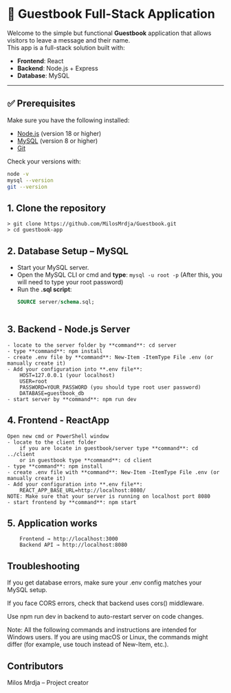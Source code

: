 # 📖 Guestbook Full-Stack Application

Welcome to the simple but functional **Guestbook** application that allows visitors to leave a message and their name.  
This app is a full-stack solution built with:

- **Frontend**: React
- **Backend**: Node.js + Express
- **Database**: MySQL

---

## ✅ Prerequisites

Make sure you have the following installed:

- [Node.js](https://nodejs.org/) (version 18 or higher)
- [MySQL](https://dev.mysql.com/) (version 8 or higher)
- [Git](https://git-scm.com/)

Check your versions with:

```bash
node -v
mysql --version
git --version
```

## 1. Clone the repository

```
> git clone https://github.com/MilosMrdja/Guestbook.git
> cd guestbook-app
```

## 2. Database Setup – MySQL

- Start your MySQL server.  
- Open the MySQL CLI or cmd and **type**: `mysql -u root -p` (After this, you will need to type your root password)  
- Run the **.sql script**:  
  ```sql
  SOURCE server/schema.sql;



## 3. Backend - Node.js Server
```
- locate to the server folder by **command**: cd server
- type **command**: npm install
- create .env file by **command**: New-Item -ItemType File .env (or manually create it)
- Add your configuration into **.env file**:
    HOST=127.0.0.1 (your localhost)
    USER=root
    PASSWORD=YOUR_PASSWORD (you should type root user password)
    DATABASE=guestbook_db
- start server by **command**: npm run dev
```


## 4. Frontend - ReactApp
```
Open new cmd or PowerShell window
- locate to the client folder
    if you are locate in guestbook/server type **command**: cd ../client
    or in guestbook type **command**: cd client
- type **command**: npm install
- create .env file with **command**: New-Item -ItemType File .env (or manually create it)
- Add your configuration into **.env file**:
    REACT_APP_BASE_URL=http://localhost:8080/
NOTE: Make sure that your server is running on localhost port 8080
- start frontend by **command**: npm start
```


## 5. Application works
```
    Frontend → http://localhost:3000
    Backend API → http://localhost:8080
```

## Troubleshooting

If you get database errors, make sure your .env config matches your MySQL setup.

If you face CORS errors, check that backend uses cors() middleware.

Use npm run dev in backend to auto-restart server on code changes.

Note: All the following commands and instructions are intended for Windows users.
If you are using macOS or Linux, the commands might differ (for example, use touch instead of New-Item, etc.).

## Contributors

Milos Mrdja – Project creator

